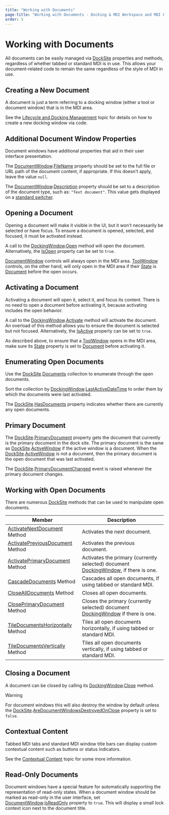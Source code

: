 ```yaml
---
title: "Working with Documents"
page-title: "Working with Documents - Docking & MDI Workspace and MDI Features"
order: 5
---
```

# Working with Documents

All documents can be easily managed via [DockSite](xref:@ActiproUIRoot.Controls.Docking.DockSite) properties and methods, regardless of whether tabbed or standard MDI is in use.  This allows your document-related code to remain the same regardless of the style of MDI in use.

## Creating a New Document

A document is just a term referring to a docking window (either a tool or document window) that is in the MDI area.

See the [Lifecycle and Docking Management](../docking-window-features/lifecycle-and-docking-management.md) topic for details on how to create a new docking window via code.

## Additional Document Window Properties

Document windows have additional properties that aid in their user interface presentation.

The [DocumentWindow](xref:@ActiproUIRoot.Controls.Docking.DocumentWindow).[FileName](xref:@ActiproUIRoot.Controls.Docking.DocumentWindow.FileName) property should be set to the full file or URL path of the document content, if appropriate.  If this doesn't apply, leave the value `null`.

The [DocumentWindow](xref:@ActiproUIRoot.Controls.Docking.DocumentWindow).[Description](xref:@ActiproUIRoot.Controls.Docking.DockingWindow.Description) property should be set to a description of the document type, such as: `"Text document"`. This value gets displayed on a [standard switcher](../docking-window-features/switchers.md).

## Opening a Document

Opening a document will make it visible in the UI, but it won't necessarily be selected or have focus.  To ensure a document is opened, selected, and focused, it must be activated instead.

A call to the [DockingWindow](xref:@ActiproUIRoot.Controls.Docking.DockingWindow).[Open](xref:@ActiproUIRoot.Controls.Docking.DockingWindow.Open*) method will open the document.  Alternatively, the [IsOpen](xref:@ActiproUIRoot.Controls.Docking.DockingWindow.IsOpen) property can be set to `true`.

[DocumentWindow](xref:@ActiproUIRoot.Controls.Docking.DocumentWindow) controls will always open in the MDI area. [ToolWindow](xref:@ActiproUIRoot.Controls.Docking.ToolWindow) controls, on the other hand, will only open in the MDI area if their [State](xref:@ActiproUIRoot.Controls.Docking.DockingWindow.State) is [Document](xref:@ActiproUIRoot.Controls.Docking.DockingWindowState.Document) before the open occurs.

## Activating a Document

Activating a document will open it, select it, and focus its content.  There is no need to open a document before activating it, because activating includes the open behavior.

A call to the [DockingWindow](xref:@ActiproUIRoot.Controls.Docking.DockingWindow).[Activate](xref:@ActiproUIRoot.Controls.Docking.DockingWindow.Activate*) method will activate the document.  An overload of this method allows you to ensure the document is selected but not focused.  Alternatively, the [IsActive](xref:@ActiproUIRoot.Controls.Docking.DockingWindow.IsActive) property can be set to `true`.

As described above, to ensure that a [ToolWindow](xref:@ActiproUIRoot.Controls.Docking.ToolWindow) opens in the MDI area, make sure its [State](xref:@ActiproUIRoot.Controls.Docking.DockingWindow.State) property is set to [Document](xref:@ActiproUIRoot.Controls.Docking.DockingWindowState.Document) before activating it.

## Enumerating Open Documents

Use the [DockSite](xref:@ActiproUIRoot.Controls.Docking.DockSite).[Documents](xref:@ActiproUIRoot.Controls.Docking.DockSite.Documents) collection to enumerate through the open documents.

Sort the collection by [DockingWindow](xref:@ActiproUIRoot.Controls.Docking.DockingWindow).[LastActiveDateTime](xref:@ActiproUIRoot.Controls.Docking.DockingWindow.LastActiveDateTime) to order them by which the documents were last activated.

The [DockSite](xref:@ActiproUIRoot.Controls.Docking.DockSite).[HasDocuments](xref:@ActiproUIRoot.Controls.Docking.DockSite.HasDocuments) property indicates whether there are currently any open documents.

## Primary Document

The [DockSite](xref:@ActiproUIRoot.Controls.Docking.DockSite).[PrimaryDocument](xref:@ActiproUIRoot.Controls.Docking.DockSite.PrimaryDocument) property gets the document that currently is the primary document in the dock site.  The primary document is the same as [DockSite](xref:@ActiproUIRoot.Controls.Docking.DockSite).[ActiveWindow](xref:@ActiproUIRoot.Controls.Docking.DockSite.ActiveWindow) if the active window is a document.  When the [DockSite](xref:@ActiproUIRoot.Controls.Docking.DockSite).[ActiveWindow](xref:@ActiproUIRoot.Controls.Docking.DockSite.ActiveWindow) is not a document, then the primary document is the open document that was last activated.

The [DockSite](xref:@ActiproUIRoot.Controls.Docking.DockSite).[PrimaryDocumentChanged](xref:@ActiproUIRoot.Controls.Docking.DockSite.PrimaryDocumentChanged) event is raised whenever the primary document changes.

## Working with Open Documents

There are numerous [DockSite](xref:@ActiproUIRoot.Controls.Docking.DockSite) methods that can be used to manipulate open documents.

| Member | Description |
|-----|-----|
| [ActivateNextDocument](xref:@ActiproUIRoot.Controls.Docking.DockSite.ActivateNextDocument*) Method | Activates the next document. |
| [ActivatePreviousDocument](xref:@ActiproUIRoot.Controls.Docking.DockSite.ActivatePreviousDocument*) Method | Activates the previous document. |
| [ActivatePrimaryDocument](xref:@ActiproUIRoot.Controls.Docking.DockSite.ActivatePrimaryDocument*) Method | Activates the primary (currently selected) document [DockingWindow](xref:@ActiproUIRoot.Controls.Docking.DockingWindow), if there is one. |
| [CascadeDocuments](xref:@ActiproUIRoot.Controls.Docking.DockSite.CascadeDocuments*) Method | Cascades all open documents, if using tabbed or standard MDI. |
| [CloseAllDocuments](xref:@ActiproUIRoot.Controls.Docking.DockSite.CloseAllDocuments*) Method | Closes all open documents. |
| [ClosePrimaryDocument](xref:@ActiproUIRoot.Controls.Docking.DockSite.ClosePrimaryDocument*) Method | Closes the primary (currently selected) document [DockingWindow](xref:@ActiproUIRoot.Controls.Docking.DockingWindow) if there is one. |
| [TileDocumentsHorizontally](xref:@ActiproUIRoot.Controls.Docking.DockSite.TileDocumentsHorizontally*) Method | Tiles all open documents horizontally, if using tabbed or standard MDI. |
| [TileDocumentsVertically](xref:@ActiproUIRoot.Controls.Docking.DockSite.TileDocumentsVertically*) Method | Tiles all open documents vertically, if using tabbed or standard MDI. |

## Closing a Document

A document can be closed by calling its [DockingWindow](xref:@ActiproUIRoot.Controls.Docking.DockingWindow).[Close](xref:@ActiproUIRoot.Controls.Docking.DockingWindow.Close*) method.

> [!WARNING]
> For document windows this will also destroy the window by default unless the [DockSite](xref:@ActiproUIRoot.Controls.Docking.DockSite).[AreDocumentWindowsDestroyedOnClose](xref:@ActiproUIRoot.Controls.Docking.DockSite.AreDocumentWindowsDestroyedOnClose) property is set to `false`.

## Contextual Content

Tabbed MDI tabs and standard MDI window title bars can display custom contextual content such as buttons or status indicators.

See the [Contextual Content](../docking-window-features/contextual-content.md) topic for some more information.

## Read-Only Documents

Document windows have a special feature for automatically supporting the representation of read-only states.  When a document window should be marked as read-only in the user interface, set [DocumentWindow](xref:@ActiproUIRoot.Controls.Docking.DocumentWindow).[IsReadOnly](xref:@ActiproUIRoot.Controls.Docking.DocumentWindow.IsReadOnly) property to `true`.  This will display a small lock context icon next to the document title.
